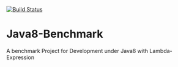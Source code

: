 [![Build Status](https://travis-ci.org/serious6/Java8Benchmarks.svg)](https://travis-ci.org/serious6/Java8Benchmarks)

Java8-Benchmark
===============

A benchmark Project for Development under Java8 with Lambda-Expression
